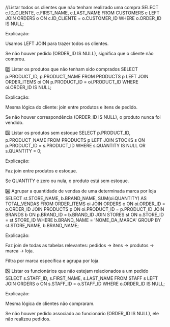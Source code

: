 


//Listar todos os clientes que não tenham realizado uma compra
SELECT c.ID_CLIENTE, c.FIRST_NAME, c.LAST_NAME
FROM CUSTOMERS c
LEFT JOIN ORDERS o
    ON c.ID_CLIENTE = o.CUSTOMER_ID
WHERE o.ORDER_ID IS NULL;


Explicação:

Usamos LEFT JOIN para trazer todos os clientes.

Se não houver pedido (ORDER_ID IS NULL), significa que o cliente não comprou.

2️⃣ Listar os produtos que não tenham sido comprados
SELECT p.PRODUCT_ID, p.PRODUCT_NAME
FROM PRODUCTS p
LEFT JOIN ORDER_ITEMS oi
    ON p.PRODUCT_ID = oi.PRODUCT_ID
WHERE oi.ORDER_ID IS NULL;


Explicação:

Mesma lógica do cliente: join entre produtos e itens de pedido.

Se não houver correspondência (ORDER_ID IS NULL), o produto nunca foi vendido.

3️⃣ Listar os produtos sem estoque
SELECT p.PRODUCT_ID, p.PRODUCT_NAME
FROM PRODUCTS p
LEFT JOIN STOCKS s
    ON p.PRODUCT_ID = s.PRODUCT_ID
WHERE s.QUANTITY IS NULL OR s.QUANTITY = 0;


Explicação:

Faz join entre produtos e estoque.

Se QUANTITY é zero ou nula, o produto está sem estoque.

4️⃣ Agrupar a quantidade de vendas de uma determinada marca por loja
SELECT st.STORE_NAME, b.BRAND_NAME, SUM(oi.QUANTITY) AS TOTAL_VENDAS
FROM ORDER_ITEMS oi
JOIN ORDERS o ON oi.ORDER_ID = o.ORDER_ID
JOIN PRODUCTS p ON oi.PRODUCT_ID = p.PRODUCT_ID
JOIN BRANDS b ON p.BRAND_ID = b.BRAND_ID
JOIN STORES st ON o.STORE_ID = st.STORE_ID
WHERE b.BRAND_NAME = 'NOME_DA_MARCA'
GROUP BY st.STORE_NAME, b.BRAND_NAME;


Explicação:

Faz join de todas as tabelas relevantes: pedidos → itens → produtos → marca → loja.

Filtra por marca específica e agrupa por loja.

5️⃣ Listar os funcionários que não estejam relacionados a um pedido
SELECT s.STAFF_ID, s.FIRST_NAME, s.LAST_NAME
FROM STAFF s
LEFT JOIN ORDERS o
    ON s.STAFF_ID = o.STAFF_ID
WHERE o.ORDER_ID IS NULL;


Explicação:

Mesma lógica de clientes não compraram.

Se não houver pedido associado ao funcionário (ORDER_ID IS NULL), ele não realizou pedidos.